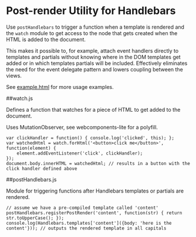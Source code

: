 # Post-render Utility for Handlebars
 
Use `postHandlebars` to trigger a function when a template is rendered and the `watch` module to get access to the node that gets created when the HTML is added to the document.

This makes it possible to, for example, attach event handlers directly to templates and partials without knowing where in the DOM templates get added or in which templates partials will be included. Effectively eliminates the need for the event delegate pattern and lowers coupling between the views.

See [example.html](http://ekuusela.github.io/post-render-bars/example/example.html) for more usage examples.

##watch.js

Defines a function that watches for a piece of HTML to get added to the document.
 
Uses MutationObserver, see webcomponents-lite for a polyfill.
    
    var clickHandler = function() { console.log('clicked', this); };
    var watchedHtml = watch.forHtml('<button>click me</button>', function(element) {
        element.addEventListener('click', clickHandler);
    });
    document.body.innerHTML = watchedHtml; // results in a button with the click handler defined above

##postHandlebars.js

Module for triggering functions after Handlebars templates or partials are rendered.


    // assume we have a pre-compiled template called 'content'
    postHandlebars.registerPostRender('content', function(str) { return str.toUpperCase(); });
    console.log(Handlebars.templates['content']({body: 'here is the content'})); // outputs the rendered template in all capitals
